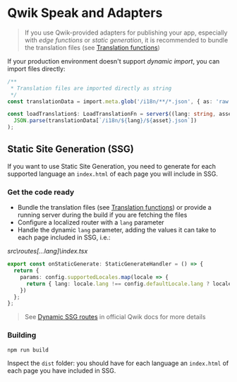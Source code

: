 # Qwik Speak and Adapters

> If you use Qwik-provided adapters for publishing your app, especially with _edge functions_ or _static generation_, it is recommended to bundle the translation files (see [Translation functions](./translation-functions.md))

If your production environment doesn't support _dynamic import_, you can import files directly:
```typescript
/**
 * Translation files are imported directly as string
 */
const translationData = import.meta.glob('/i18n/**/*.json', { as: 'raw', eager: true });

const loadTranslation$: LoadTranslationFn = server$((lang: string, asset: string) =>
  JSON.parse(translationData[`/i18n/${lang}/${asset}.json`])
);
```

## Static Site Generation (SSG)
If you want to use Static Site Generation, you need to generate for each supported language an `index.html` of each page you will include in SSG.

### Get the code ready
- Bundle the translation files (see [Translation functions](./translation-functions.md)) or provide a running server during the build if you are fetching the files
- Configure a localized router with a `lang` parameter
- Handle the dynamic `lang` parameter, adding the values it can take to each page included in SSG, i.e.:

_src\routes\[...lang]\index.tsx_
```typescript
export const onStaticGenerate: StaticGenerateHandler = () => {
  return {
    params: config.supportedLocales.map(locale => {
      return { lang: locale.lang !== config.defaultLocale.lang ? locale.lang : '.' };
    })
  };
};
```
> See [Dynamic SSG routes](https://qwik.builder.io/docs/guides/static-site-generation/#dynamic-ssg-routes) in official Qwik docs for more details

### Building
```shell
npm run build
```
Inspect the `dist` folder: you should have for each language an `index.html` of each page you have included in SSG.
